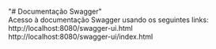 "# Documentação Swagger"<br>
Acesso à documentação Swagger usando os seguintes links:<br>
http://localhost:8080/swagger-ui.html<br>
http://localhost:8080/swagger-ui/index.html
